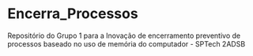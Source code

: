 # Encerra_Processos
Repositório do Grupo 1 para a Inovação de encerramento preventivo de processos baseado no uso de memória do computador - SPTech 2ADSB
